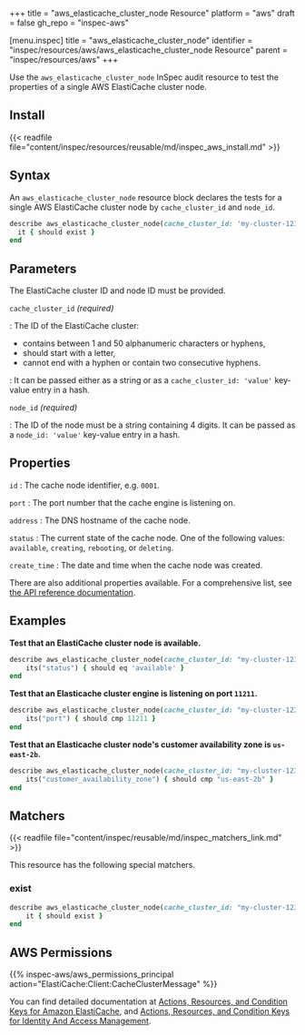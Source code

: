 +++
title = "aws_elasticache_cluster_node Resource"
platform = "aws"
draft = false
gh_repo = "inspec-aws"

[menu.inspec]
title = "aws_elasticache_cluster_node"
identifier = "inspec/resources/aws/aws_elasticache_cluster_node Resource"
parent = "inspec/resources/aws"
+++

Use the `aws_elasticache_cluster_node` InSpec audit resource to test the properties of a single AWS ElastiCache cluster node.

## Install

{{< readfile file="content/inspec/resources/reusable/md/inspec_aws_install.md" >}}

## Syntax

An `aws_elasticache_cluster_node` resource block declares the tests for a single AWS ElastiCache cluster node by `cache_cluster_id`  and `node_id`.

```ruby
describe aws_elasticache_cluster_node(cache_cluster_id: 'my-cluster-123', node_id: '0001') do
  it { should exist }
end
```

## Parameters

The ElastiCache cluster ID and node ID must be provided.

`cache_cluster_id` _(required)_

: The ID of the ElastiCache cluster:
   - contains between 1 and 50 alphanumeric characters or hyphens, 
   - should start with a letter, 
   - cannot end with a hyphen or contain two consecutive hyphens.

: It can be passed either as a string or as a `cache_cluster_id: 'value'` key-value entry in a hash.

`node_id` _(required)_

: The ID of the node must be a string containing 4 digits. It can be passed as a `node_id: 'value'` key-value entry in a hash.

## Properties

`id`
: The cache node identifier, e.g. `0001`.

`port`
: The port number that the cache engine is listening on.

`address`
: The DNS hostname of the cache node.

`status`
: The current state of the cache node. One of the following values: `available`, `creating`, `rebooting`, or `deleting`.

`create_time`
: The date and time when the cache node was created.

There are also additional properties available. For a comprehensive list, see [the API reference documentation](https://docs.aws.amazon.com/AmazonElastiCache/latest/APIReference/API_CacheNode.html).

## Examples

**Test that an ElastiCache cluster node is available.**

```ruby
describe aws_elasticache_cluster_node(cache_cluster_id: "my-cluster-123", node_id: "0001") do
    its("status") { should eq 'available' }
end
```

**Test that an Elasticache cluster engine is listening on port `11211`.**

```ruby
describe aws_elasticache_cluster_node(cache_cluster_id: "my-cluster-123", node_id: "0001") do
    its("port") { should cmp 11211 }
end
```

**Test that an Elasticache cluster node's customer availability zone is `us-east-2b`.**

```ruby
describe aws_elasticache_cluster_node(cache_cluster_id: "my-cluster-123", node_id: "0001") do
    its("customer_availability_zone") { should cmp "us-east-2b" }
end
```

## Matchers

{{< readfile file="content/inspec/reusable/md/inspec_matchers_link.md" >}}

This resource has the following special matchers.

### exist

```ruby
describe aws_elasticache_cluster_node(cache_cluster_id: "my-cluster-123", node_id: "0001") do
    it { should exist }
end
```

## AWS Permissions

{{% inspec-aws/aws_permissions_principal action="ElastiCache:Client:CacheClusterMessage" %}}

You can find detailed documentation at [Actions, Resources, and Condition Keys for Amazon ElastiCache](https://docs.aws.amazon.com/IAM/latest/UserGuide/list_amazonelasticache.html), and [Actions, Resources, and Condition Keys for Identity And Access Management](https://docs.aws.amazon.com/IAM/latest/UserGuide/list_identityandaccessmanagement.html).